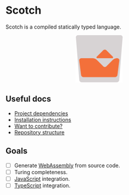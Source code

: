 # Scotch

Scotch is a compiled statically typed language.

<p align="center">
  <img src="./logo/logo_export.svg" alt="Logo" width=25% />
</p>

## Useful docs

* [Project dependencies](./docs/DEPENDENCIES.md)
* [Installation instructions](./docs/INSTALL.md)
* [Want to contribute?](./docs/CONTRIBUTING.md)
* [Repository structure](./docs/ORGANISATOIN.md)

## Goals

* [ ] Generate [WebAssembly](https://webassembly.org/) from source code.
* [ ] Turing completeness.
* [ ] [JavaScript](https://www.javascript.com/) integration.
* [ ] [TypeScript](https://www.typescriptlang.org/) integration.
